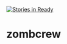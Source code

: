 [![Stories in Ready](https://badge.waffle.io/swak/zombcrew.png?label=ready&title=Ready)](https://waffle.io/swak/zombcrew)
# zombcrew
